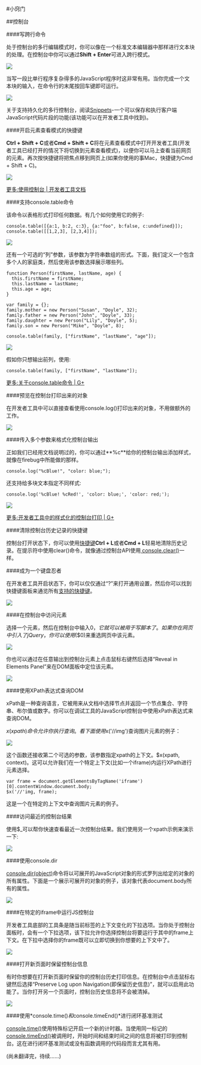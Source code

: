 #小窍门

##控制台

####写跨行命令

处于控制台的多行编辑模式时，你可以像在一个标准文本编辑器中那样进行文本块的处理。在控制台中你可以通过**Shift + Enter**可进入跨行模式。

![](https://developer.chrome.com/devtools/docs/tips-and-tricks/consolemultiline.png)

当写一段比单行程序复杂得多的JavaScript程序时这非常有用。当你完成一个文本块的输入，在命令行的末尾按回车键即可运行。

![](https://developer.chrome.com/devtools/docs/tips-and-tricks/consolerun.png)

关于支持持久化的多行控制台，阅读[Snippets](https://developer.chrome.com/devtools/docs/authoring-development-workflow.html#snippets)-一个可以保存和执行客户端JavaScript代码片段的功能(该功能可以在开发者工具中找到)。

####开启元素查看模式的快捷键

**Ctrl + Shift + C**或者**Cmd + Shift + C**将在元素查看模式中打开开发者工具(开发者工具已经打开的情况下将切换到元素查看模式)，以便你可以马上查看当前网页的元素。再次按快捷键将把焦点移到网页上(如果你使用的事Mac，快捷键为Cmd + Shift + C)。

![](https://developer.chrome.com/devtools/docs/tips-and-tricks/image_10.png)

[更多:使用控制台 | 开发者工具文档](https://developer.chrome.com/devtools/docs/console.md)

####支持console.table命令

该命令以表格形式打印任何数据。有几个如何使用它的例子:

    console.table([{a:1, b:2, c:3}, {a:"foo", b:false, c:undefined}]);
    console.table([[1,2,3], [2,3,4]]);

![](https://developer.chrome.com/devtools/docs/tips-and-tricks/consoleg1.png)

还有一个可选的“列”参数，该参数为字符串数组的形式。下面，我们定义一个包含多个人的家庭类，然后使用该参数选择展示哪些列。

    function Person(firstName, lastName, age) {
      this.firstName = firstName;
      this.lastName = lastName;
      this.age = age;
    }

    var family = {};
    family.mother = new Person("Susan", "Doyle", 32);
    family.father = new Person("John", "Doyle", 33);
    family.daughter = new Person("Lily", "Doyle", 5);
    family.son = new Person("Mike", "Doyle", 8);

    console.table(family, ["firstName", "lastName", "age"]);

![](https://developer.chrome.com/devtools/docs/tips-and-tricks/consoleperson.png)

假如你只想输出前列，使用:

    console.table(family, ["firstName", "lastName"]);

[更多:关于console.table命令 | G+](https://plus.google.com/u/0/115133653231679625609/posts/PmTC5wwJVEc)

####预览在控制台打印出来的对象

在开发者工具中可以直接查看使用console.log()打印出来的对象，不用做额外的工作。

![](https://developer.chrome.com/devtools/docs/tips-and-tricks/image_12.png)

####传入多个参数来格式化控制台输出

正如我们已经用文档说明过的，你可以通过**%c**给你的控制台输出添加样式，就像在firebug中所能做的那样。

    console.log("%cBlue!", "color: blue;");

还支持给多块文本指定不同样式:

    console.log('%cBlue! %cRed!', 'color: blue;', 'color: red;');

![](https://developer.chrome.com/devtools/docs/tips-and-tricks/image_13.png)

[更多:开发者工具中的样式化的控制台打印 | G+](https://plus.google.com/115133653231679625609/posts/TanDFKEN9Kn)

####清除控制台历史记录的快捷键

控制台打开状态下，你可以使用[快捷键](https://developer.chrome.com/devtools/docs/shortcuts.html)**Ctrl + L**或者**Cmd + L**轻易地清除历史记录。在提示符中使用clear()命令，就像通过控制台API使用[ console.clear()](https://developer.chrome.com/devtools/docs/console.md#clearing-the-console-history)一样。

####成为一个键盘忍者

在开发者工具开启状态下，你可以仅仅通过“?”来打开通用设置，然后你可以找到快捷键面板来通览所有[支持的快捷键](https://developer.chrome.com/devtools/docs/shortcuts.html)。

![](https://developer.chrome.com/devtools/docs/tips-and-tricks/image_14.png)

####在控制台中访问元素

选择一个元素，然后在控制台中输入$0，它就可以被用于写脚本了。如果你在网页中引入了jQuery，你可以使用$($0)来重选网页中该元素。

![](https://developer.chrome.com/devtools/docs/tips-and-tricks/image_15.png)

你也可以通过在任意输出到控制台元素上点击鼠标右键然后选择“Reveal in Elements Panel”来在DOM面板中定位该元素。

![](https://developer.chrome.com/devtools/docs/tips-and-tricks/image_16.png)

####使用XPath表达式查询DOM

xPath是一种查询语言，它被用来从文档中选择节点并返回一个节点集合、字符串、布尔值或数字。你可以在调试工具的JavaScript控制台中使用xPath表达式来查询DOM。

$x(xpath)命令允许你执行查询。看下面使用$x('//img')查询图片元素的例子：

![](https://developer.chrome.com/devtools/docs/tips-and-tricks/image_17.png)

这个函数还接收第二个可选的参数，该参数指定xpath的上下文。$x(xpath, context)。这可以允许我们在一个特定上下文(比如一个iframe)内运行XPath进行元素选择。

    var frame = document.getElementsByTagName('iframe')[0].contentWindow.document.body;
    $x('//'img, frame);

这是一个在特定的上下文中查询图片元素的例子。

####访问最近的控制台结果

使用$_可以帮你快速查看最近一次控制台结果。我们使用另一个xpath示例来演示一下:

![](https://developer.chrome.com/devtools/docs/tips-and-tricks/image_17a.png)

####使用console.dir

[console.dir(object)](https://developer.chrome.com/devtools/docs/console-api.md#consoledirobject)命令将以可展开的JavaScript对象的形式罗列出给定的对象的所有属性。下面是一个展示可展开的对象的例子，该对象代表document.body所有的属性。

![](https://developer.chrome.com/devtools/docs/tips-and-tricks/image_18.png)

####在特定的iframe中运行JS控制台

开发者工具底部的工具条是随当前标签的上下文变化的下拉选项。当你处于控制台面板时，会有一个下拉选项，该下拉允许你选择控制台将要运行于其中的frame上下文。在下拉中选择你的frame既可以立即切换到你想要的上下文中了。

![](https://developer.chrome.com/devtools/docs/tips-and-tricks/image_19.png)

####打开新页面时保留控制台信息

有时你想要在打开新页面时保留你的控制台历史打印信息。在控制台中点击鼠标右键然后选择“Preserve Log upon Navigation(即保留历史信息)”，就可以启用此功能了。当你打开另一个页面时，控制台历史信息将不会被清掉。

![](https://developer.chrome.com/devtools/docs/tips-and-tricks/image_20.png)

####使用*console.time()*和*console.timeEnd()*进行闭环基准测试

[console.time()](https://developer.chrome.com/devtools/docs/console-api.md#consoletimelabel)使用特殊标记开启一个新的计时器。当使用同一标记的[console.timeEnd()](https://developer.chrome.com/devtools/docs/console-api.md#consoletimeendlabel)被调用时，开始时间和结束时间之间的信息将被打印到控制台。这在进行闭环基准测试或没有函数调用的代码段而言尤其有用。

(尚未翻译完，待续……)
